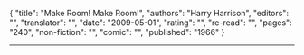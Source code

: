 {
"title": "Make Room! Make Room!",
"authors": "Harry Harrison",
"editors": "",
"translator": "",
"date": "2009-05-01",
"rating": "",
"re-read": "",
"pages": "240",
"non-fiction": "",
"comic": "",
"published": "1966"
}

---
